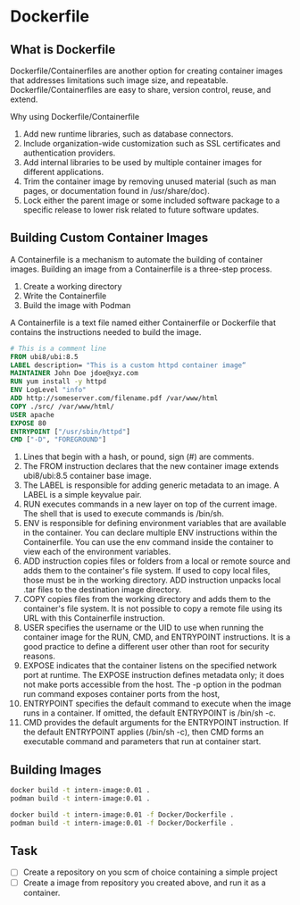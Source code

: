 # Dockerfile

## What is Dockerfile

Dockerfile/Containerfiles are another option for creating container images that addresses limitations such image size, and repeatable. Dockerfile/Containerfiles are easy to share, version control, reuse, and extend.

Why using Dockerfile/Containerfile

1. Add new runtime libraries, such as database connectors.
2. Include organization-wide customization such as SSL certificates and authentication providers.
3. Add internal libraries to be used by multiple container images for different applications.
4. Trim the container image by removing unused material (such as man pages, or documentation found in /usr/share/doc).
5. Lock either the parent image or some included software package to a specific release to lower risk related to future software updates.

## Building Custom Container Images

A Containerfile is a mechanism to automate the building of container images. Building an image from a Containerfile is a three-step process.

1. Create a working directory
2. Write the Containerfile
3. Build the image with Podman

A Containerfile is a text file named either Containerfile or Dockerfile that contains the instructions needed to build the image.

```Dockerfile
# This is a comment line 
FROM ubi8/ubi:8.5
LABEL description= "This is a custom httpd container image“
MAINTAINER John Doe jdoe@xyz.com
RUN yum install -y httpd
ENV LogLevel "info"
ADD http://someserver.com/filename.pdf /var/www/html
COPY ./src/ /var/www/html/
USER apache
EXPOSE 80
ENTRYPOINT ["/usr/sbin/httpd"]
CMD ["-D", "FOREGROUND"]
```

1. Lines that begin with a hash, or pound, sign (#) are comments.
2. The FROM instruction declares that the new container image extends ubi8/ubi:8.5 container base image.
3. The LABEL is responsible for adding generic metadata to an image. A LABEL is a simple keyvalue pair.
4. RUN executes commands in a new layer on top of the current image. The shell that is used to execute commands is /bin/sh.
5. ENV is responsible for defining environment variables that are available in the container. You can declare multiple ENV instructions within the Containerfile. You can use the env command inside the container to view each of the environment variables.
6. ADD instruction copies files or folders from a local or remote source and adds them to the container's file system. If used to copy local files, those must be in the working directory. ADD instruction unpacks local .tar files to the destination image directory.
7. COPY copies files from the working directory and adds them to the container's file system. It is not possible to copy a remote file using its URL with this Containerfile instruction.
8. USER specifies the username or the UID to use when running the container image for the RUN, CMD, and ENTRYPOINT instructions. It is a good practice to define a different user other than root for security reasons.
9. EXPOSE indicates that the container listens on the specified network port at runtime. The EXPOSE instruction defines metadata only; it does not make ports accessible from the host. The -p option in the podman run command exposes container ports from the host,
10. ENTRYPOINT specifies the default command to execute when the image runs in a container. If omitted, the default ENTRYPOINT is /bin/sh -c.
11. CMD provides the default arguments for the ENTRYPOINT instruction. If the default ENTRYPOINT applies (/bin/sh -c), then CMD forms an executable command and parameters that run at container start.

## Building Images

```bash
docker build -t intern-image:0.01 .
podman build -t intern-image:0.01 .
```

```bash
docker build -t intern-image:0.01 -f Docker/Dockerfile .
podman build -t intern-image:0.01 -f Docker/Dockerfile .
```

## Task

- [ ] Create a repository on you scm of choice containing a simple project
- [ ] Create a image from repository you created above, and run it as a container. 
